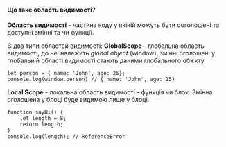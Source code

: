 #### Що таке область видимості?

**Область видимості** - частина коду у якікій можуть бути ооголошені та доступні змінні та чи функції.

Є два типи областей видимості:
**GlobalScope** - глобальна область видимості, до неї належить *global object* (window), змінні оголошені у глобальній області видимості стають даними глобального обʼєкту.
```
let person = { name: 'John', age: 25};
console.log(window.person) // { name: 'John', age: 25} 
```
**Local Scope** - локальна область видимості - функція чи блок. Змінна оголошена у блоці буде видимою лише у блоці.
```
function sayHi() {
    let length = 8;
    return length;
}
console.log(length); // ReferenceError
```
